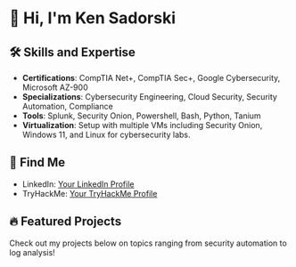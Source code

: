# 👋 Hi, I'm Ken Sadorski

## 🛠 Skills and Expertise
- **Certifications**: CompTIA Net+, CompTIA Sec+, Google Cybersecurity, Microsoft AZ-900
- **Specializations**: Cybersecurity Engineering, Cloud Security, Security Automation, Compliance
- **Tools**: Splunk, Security Onion, Powershell, Bash, Python, Tanium
- **Virtualization**: Setup with multiple VMs including Security Onion, Windows 11, and Linux for cybersecurity labs.

## 🔗 Find Me
- LinkedIn: [Your LinkedIn Profile](https://www.linkedin.com)
- TryHackMe: [Your TryHackMe Profile](https://tryhackme.com)

## 🔥 Featured Projects
Check out my projects below on topics ranging from security automation to log analysis!
